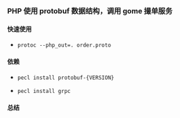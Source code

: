### PHP 使用 protobuf 数据结构，调用 gome 撮单服务

#### 快速使用

- `protoc --php_out=. order.proto`

#### 依赖

- `pecl install protobuf-{VERSION}`

- `pecl install grpc`

#### 总结
